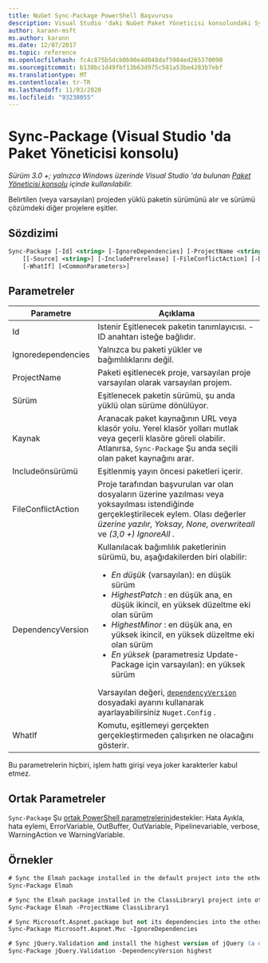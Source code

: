 ```yaml
---
title: NuGet Sync-Package PowerShell Başvurusu
description: Visual Studio 'daki NuGet Paket Yöneticisi konsolundaki Sync-Package PowerShell komutuna yönelik başvuru.
author: karann-msft
ms.author: karann
ms.date: 12/07/2017
ms.topic: reference
ms.openlocfilehash: fc4c875b5dcb0b90e4d048daf5984ed265370090
ms.sourcegitcommit: b138bc1d49fbf13b63d975c581a53be4283b7ebf
ms.translationtype: MT
ms.contentlocale: tr-TR
ms.lasthandoff: 11/03/2020
ms.locfileid: "93238055"
---
```

# <a name="sync-package-package-manager-console-in-visual-studio"></a>Sync-Package (Visual Studio 'da Paket Yöneticisi konsolu)

*Sürüm 3.0 +; yalnızca Windows üzerinde Visual Studio 'da bulunan [Paket Yöneticisi konsolu](../../consume-packages/install-use-packages-powershell.md) içinde kullanılabilir.*

Belirtilen (veya varsayılan) projeden yüklü paketin sürümünü alır ve sürümü çözümdeki diğer projelere eşitler.

## <a name="syntax"></a>Sözdizimi

```ps
Sync-Package [-Id] <string> [-IgnoreDependencies] [-ProjectName <string>] [[-Version] <string>]
    [[-Source] <string>] [-IncludePrerelease] [-FileConflictAction] [-DependencyVersion]
    [-WhatIf] [<CommonParameters>]
```

## <a name="parameters"></a>Parametreler

| Parametre | Açıklama |
| --- | --- |
| Id | Istenir Eşitlenecek paketin tanımlayıcısı. -ID anahtarı isteğe bağlıdır. |
| Ignoredependencies | Yalnızca bu paketi yükler ve bağımlılıklarını değil. |
| ProjectName | Paketi eşitlenecek proje, varsayılan proje varsayılan olarak varsayılan projem. |
| Sürüm | Eşitlenecek paketin sürümü, şu anda yüklü olan sürüme dönülüyor. |
| Kaynak | Aranacak paket kaynağının URL veya klasör yolu. Yerel klasör yolları mutlak veya geçerli klasöre göreli olabilir. Atlanırsa, `Sync-Package` Şu anda seçili olan paket kaynağını arar. |
| Includeönsürümü | Eşitlenmiş yayın öncesi paketleri içerir. |
| FileConflictAction | Proje tarafından başvurulan var olan dosyaların üzerine yazılması veya yoksayılması istendiğinde gerçekleştirilecek eylem. Olası değerler *üzerine yazılır, Yoksay, None, overwriteall* ve *(3,0 +)* *IgnoreAll* . |
| DependencyVersion | Kullanılacak bağımlılık paketlerinin sürümü, bu, aşağıdakilerden biri olabilir:<br/><ul><li>*En düşük* (varsayılan): en düşük sürüm</li><li>*HighestPatch* : en düşük ana, en düşük ikincil, en yüksek düzeltme eki olan sürüm</li><li>*HighestMinor* : en düşük ana, en yüksek ikincil, en yüksek düzeltme eki olan sürüm</li><li>*En yüksek* (parametresiz Update-Package için varsayılan): en yüksek sürüm</li></ul>Varsayılan değeri, [`dependencyVersion`](../nuget-config-file.md#config-section) dosyadaki ayarını kullanarak ayarlayabilirsiniz `Nuget.Config` . |
| WhatIf | Komutu, eşitlemeyi gerçekten gerçekleştirmeden çalışırken ne olacağını gösterir. |

Bu parametrelerin hiçbiri, işlem hattı girişi veya joker karakterler kabul etmez.

## <a name="common-parameters"></a>Ortak Parametreler

`Sync-Package` Şu [ortak PowerShell parametrelerini](/powershell/module/microsoft.powershell.core/about/about_commonparameters)destekler: Hata Ayıkla, hata eylemi, ErrorVariable, OutBuffer, OutVariable, Pipelinevariable, verbose, WarningAction ve WarningVariable.

## <a name="examples"></a>Örnekler

```ps
# Sync the Elmah package installed in the default project into the other projects in the solution
Sync-Package Elmah

# Sync the Elmah package installed in the ClassLibrary1 project into other projects in the solution
Sync-Package Elmah -ProjectName ClassLibrary1

# Sync Microsoft.Aspnet.package but not its dependencies into the other projects in the solution
Sync-Package Microsoft.Aspnet.Mvc -IgnoreDependencies

# Sync jQuery.Validation and install the highest version of jQuery (a dependency) from the package source    
Sync-Package jQuery.Validation -DependencyVersion highest
```